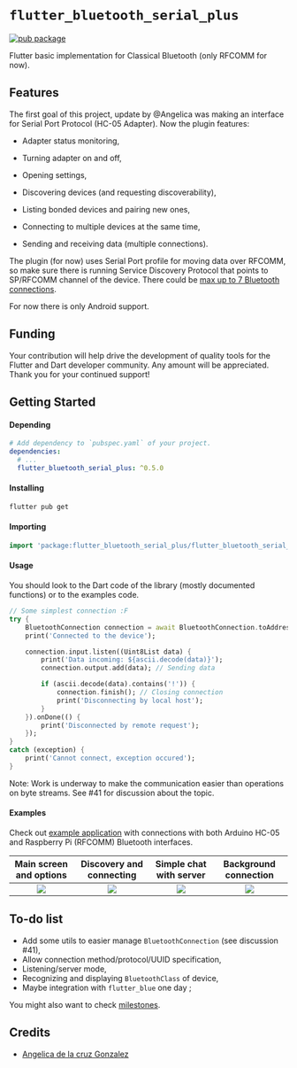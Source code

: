 # `flutter_bluetooth_serial_plus`

[![pub package](https://img.shields.io/pub/v/flutter_bluetooth_serial_plus.svg)](https://pub.dartlang.org/packages/flutter_bluetooth_serial_plus)

Flutter basic implementation for Classical Bluetooth (only RFCOMM for now).

## Features

The first goal of this project, update by @Angelica was making an interface for
Serial Port Protocol (HC-05 Adapter). Now the plugin features:

+ Adapter status monitoring,

+ Turning adapter on and off,

+ Opening settings,

+ Discovering devices (and requesting discoverability),

+ Listing bonded devices and pairing new ones,

+ Connecting to multiple devices at the same time,

+ Sending and receiving data (multiple connections).

The plugin (for now) uses Serial Port profile for moving data over RFCOMM, so
make sure there is running Service Discovery Protocol that points to SP/RFCOMM
channel of the device. There could
be [max up to 7 Bluetooth connections](https://stackoverflow.com/a/32149519/4880243).

For now there is only Android support.

## Funding

Your contribution will help drive the development of quality tools for the
Flutter and Dart developer community. Any amount will be appreciated. Thank you
for your continued support!




## Getting Started

#### Depending

```yaml
# Add dependency to `pubspec.yaml` of your project.
dependencies:
  # ...
  flutter_bluetooth_serial_plus: ^0.5.0
```

#### Installing

```bash
flutter pub get
```

#### Importing

```dart
import 'package:flutter_bluetooth_serial_plus/flutter_bluetooth_serial_plus.dart';
```

#### Usage

You should look to the Dart code of the library (mostly documented functions) or
to the examples code.

```dart
// Some simplest connection :F
try {
    BluetoothConnection connection = await BluetoothConnection.toAddress(address);
    print('Connected to the device');

    connection.input.listen((Uint8List data) {
        print('Data incoming: ${ascii.decode(data)}');
        connection.output.add(data); // Sending data

        if (ascii.decode(data).contains('!')) {
            connection.finish(); // Closing connection
            print('Disconnecting by local host');
        }
    }).onDone(() {
        print('Disconnected by remote request');
    });
}
catch (exception) {
    print('Cannot connect, exception occured');
}
```

Note: Work is underway to make the communication easier than operations on byte
streams. See #41 for discussion about the topic.

#### Examples

Check out [example application](example/README.md) with connections with both
Arduino HC-05 and Raspberry Pi (RFCOMM) Bluetooth interfaces.

|       Main screen and options        |       Discovery and connecting       |       Simple chat with server        |        Background connection         |
|:------------------------------------:|:------------------------------------:|:------------------------------------:|:------------------------------------:|
| ![](https://i.imgur.com/qeeMsVe.png) | ![](https://i.imgur.com/zruuelZ.png) | ![](https://i.imgur.com/y5mTUey.png) | ![](https://i.imgur.com/3wvwDVo.png) |

## To-do list

+ Add some utils to easier manage `BluetoothConnection` (see discussion #41),
+ Allow connection method/protocol/UUID specification,
+ Listening/server mode,
+ Recognizing and displaying `BluetoothClass` of device,
+ Maybe integration with `flutter_blue` one day ;

You might also want to
check [milestones](https://github.com/angelicadelacruzgonzalez/flutter_bluetooth_serial_plus).

## Credits

- [Angelica de la cruz Gonzalez](mailto:angelicadelacruzgonzalez@gmail.com)


